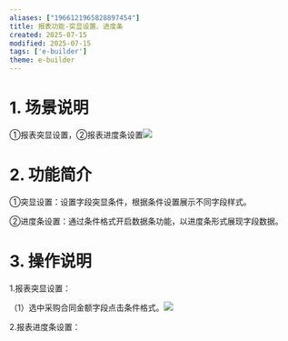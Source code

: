 ```yaml
---
aliases: ["1966121965828897454"]
title: 报表功能-突显设置、进度条
created: 2025-07-15
modified: 2025-07-15
tags: ['e-builder']
theme: e-builder
---
```


# 1. 场景说明

①报表突显设置，②报表进度条设置![](https://myhelpdoc.oss-cn-heyuan.aliyuncs.com/mdimages/49a4d542d00c1e36fc9238e18937560d.jpg)

#

# 2. 功能简介

①突显设置：设置字段突显条件，根据条件设置展示不同字段样式。

②进度条设置：通过条件格式开启数据条功能，以进度条形式展现字段数据。

#

# 3. 操作说明

1.报表突显设置：

（1）选中采购合同金额字段点击条件格式。![](https://myhelpdoc.oss-cn-heyuan.aliyuncs.com/mdimages/1c2c54836d684102b98f04384b33390f.jpg)

2.报表进度条设置：

